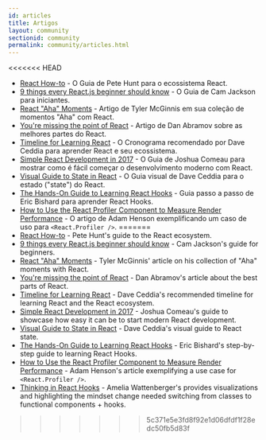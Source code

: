 ```yaml
---
id: articles
title: Artigos
layout: community
sectionid: community
permalink: community/articles.html
---
```


<<<<<<< HEAD
- [React How-to](https://github.com/petehunt/react-howto) - O Guia de Pete Hunt para o ecossistema React.
- [9 things every React.js beginner should know](https://camjackson.net/post/9-things-every-reactjs-beginner-should-know) - O Guia de Cam Jackson para iniciantes.
- [React "Aha" Moments](https://tylermcginnis.com/react-aha-moments/) - Artigo de Tyler McGinnis em sua coleção de momentos "Aha" com React.
- [You're missing the point of React](https://medium.com/@dan_abramov/youre-missing-the-point-of-react-a20e34a51e1a) - Artigo de Dan Abramov sobre as melhores partes do React.
- [Timeline for Learning React](https://daveceddia.com/timeline-for-learning-react/) - O Cronograma recomendado por Dave Ceddia para aprender React e seu ecossistema.
- [Simple React Development in 2017](https://hackernoon.com/simple-react-development-in-2017-113bd563691f) - O Guia de Joshua Comeau para mostrar como é fácil começar o desenvolvimento moderno com React.
- [Visual Guide to State in React](https://daveceddia.com/visual-guide-to-state-in-react/) - O Guia visual de Dave Ceddia para o estado ("state") do React.
- [The Hands-On Guide to Learning React Hooks](https://www.telerik.com/kendo-react-ui/react-hooks-guide/) - Guia passo a passo de Eric Bishard para aprender React Hooks.
- [How to Use the React Profiler Component to Measure Render Performance](https://medium.com/@adamhenson/how-to-use-the-react-profiler-component-to-measure-performance-improvements-from-hooks-d43b7092d7a8) - O artigo de Adam Henson exemplificando um caso de uso para `<React.Profiler />`.
=======
- [React How-to](https://github.com/petehunt/react-howto) - Pete Hunt's guide to the React ecosystem.
- [9 things every React.js beginner should know](https://camjackson.net/post/9-things-every-reactjs-beginner-should-know) - Cam Jackson's guide for beginners.
- [React "Aha" Moments](https://tylermcginnis.com/react-aha-moments/) - Tyler McGinnis' article on his collection of "Aha" moments with React.
- [You're missing the point of React](https://medium.com/@dan_abramov/youre-missing-the-point-of-react-a20e34a51e1a) - Dan Abramov's article about the best parts of React.
- [Timeline for Learning React](https://daveceddia.com/timeline-for-learning-react/) - Dave Ceddia's recommended timeline for learning React and the React ecosystem.
- [Simple React Development in 2017](https://hackernoon.com/simple-react-development-in-2017-113bd563691f) - Joshua Comeau's guide to showcase how easy it can be to start modern React development.
- [Visual Guide to State in React](https://daveceddia.com/visual-guide-to-state-in-react/) - Dave Ceddia's visual guide to React state.
- [The Hands-On Guide to Learning React Hooks](https://www.telerik.com/kendo-react-ui/react-hooks-guide/) - Eric Bishard's step-by-step guide to learning React Hooks.
- [How to Use the React Profiler Component to Measure Render Performance](https://medium.com/@adamhenson/how-to-use-the-react-profiler-component-to-measure-performance-improvements-from-hooks-d43b7092d7a8) - Adam Henson's article exemplifying a use case for `<React.Profiler />`.
- [Thinking in React Hooks](https://wattenberger.com/blog/react-hooks) - Amelia Wattenberger's provides visualizations and highlighting the mindset change needed switching from classes to functional components + hooks.
>>>>>>> 5c371e5e3fd8f92e1d06dfdf1f28edc50fb5d83f
